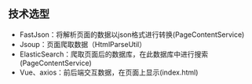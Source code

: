 技术选型
- 
- FastJson：将解析页面的数据以json格式进行转换(PageContentService)
- Jsoup：页面爬取数据（HtmlParseUtil）
- ElasticSearch：爬取页面后的数据库，在此数据库中进行搜索(PageContentService)
- Vue、axios：前后端交互数据，在页面上显示(index.html)
